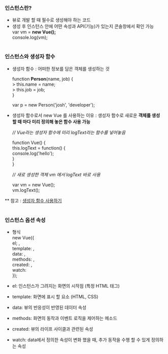 ### 인스턴스란? 
- 뷰로 개발 할 때 필수로 생성해야 하는 코드 
- 생성 후 인스턴스 안에 어떤 속성과 API(기능)가 있는지 콘솔창에서 확인 가능    
	var vm = **new Vue();**    
	console.log(vm);   
#
### 인스턴스와 생성자 함수 
- 생성자 함수 : 어떠한 정보를 담은 객체를 생성하는 것 

	function **Person**(name, job) {   
		>		this.name = name;   
		>		this.job = job;   
	}   

	var p = new Person('josh', 'developer');   

- 생성자 함수로서 new Vue 를 사용하는 이유 : 생성자 함수로 새로운 **객체를 생성 할 때 마다 미리 정의해 놓은 함수 사용 가능** 
	
	*// Vue라는 생성자 함수에 미리 logText라는 함수를 넣어놓음*
	
	function Vue() {   
		this.logText = function() {   
		console.log('hello');   
		}   
	}   
	
	
	*// 새로 생성한 객체 vm 에서 logText 바로 사용*  
	
	var vm = new Vue();   
	vm.logText();    	

** 참고 : [생성자 함수 사용하기](https://developer.mozilla.org/ko/docs/Web/JavaScript/Guide/Obsolete_Pages/Core_JavaScript_1.5_Guide/Creating_New_Objects/Using_a_Constructor_Function)
#
### 인스턴스 옵션 속성 
- 형식    
	new Vue({ 	  
		el; ,   
		template: ,   
		data: ,   
		methods: ,   
		created: ,   
		watch:       
});    

- el: 인스턴스가 그려지는 화면의 시작점 (특정 HTML 태그)
- template: 화면에 표시 할 요소 (HTML, CSS)
- data: 뷰의 반응성이 반영된 데이터 속성 
- methods: 화면의 동작과 이벤트 로직을 제어하는 메소드 
- created: 뷰의 라이프 사이클과 관련된 속성 
- watch: data에서 정의한 속성이 변화 했을 때, 추가 동작을 수행 할 수 있게 정의하는 속성 


